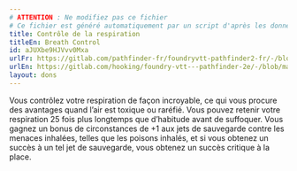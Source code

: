 ```yaml
---
# ATTENTION : Ne modifiez pas ce fichier
# Ce fichier est généré automatiquement par un script d'après les données du module Foundry VTT officiel et de sa traduction
title: Contrôle de la respiration
titleEn: Breath Control
id: aJUXbe9HJVvv0Mxa
urlFr: https://gitlab.com/pathfinder-fr/foundryvtt-pathfinder2-fr/-/blob/master/data/feats/aJUXbe9HJVvv0Mxa.htm
urlEn: https://gitlab.com/hooking/foundry-vtt---pathfinder-2e/-/blob/master/packs/data/feats.db/breath-control.json
layout: dons
---
```

Vous contrôlez votre respiration de façon incroyable, ce qui vous procure des avantages quand l’air est toxique ou raréfié. Vous pouvez retenir votre respiration 25 fois plus longtemps que d’habitude avant de suffoquer. Vous gagnez un bonus de circonstances de +1 aux jets de sauvegarde contre les menaces inhalées, telles que les poisons inhalés, et si vous obtenez un succès à un tel jet de sauvegarde, vous obtenez un succès critique à la place.
